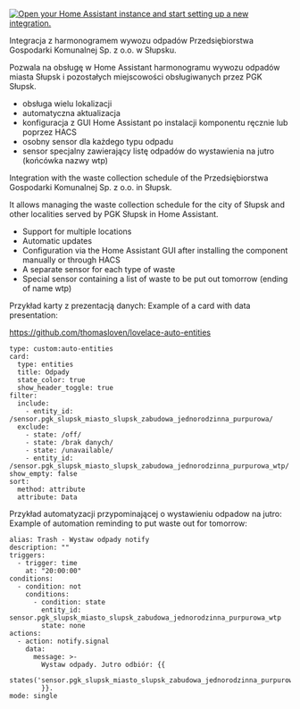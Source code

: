 [![Open your Home Assistant instance and start setting up a new integration.](https://my.home-assistant.io/badges/config_flow_start.svg)](https://my.home-assistant.io/redirect/config_flow_start/?domain=pgk_slupsk)


Integracja z harmonogramem wywozu odpadów Przedsiębiorstwa Gospodarki Komunalnej Sp. z o.o. w Słupsku.

Pozwala na obsługę w Home Assistant harmonogramu wywozu odpadów miasta Słupsk i pozostałych miejscowości obsługiwanych przez PGK Słupsk.

- obsługa wielu lokalizacji
- automatyczna aktualizacja
- konfiguracja z GUI Home Assistant po instalacji komponentu ręcznie lub poprzez HACS
- osobny sensor dla każdego typu odpadu
- sensor specjalny zawierający listę odpadów do wystawienia na jutro (końcówka nazwy wtp)

Integration with the waste collection schedule of the Przedsiębiorstwa Gospodarki Komunalnej Sp. z o.o. in Słupsk.

It allows managing the waste collection schedule for the city of Słupsk and other localities served by PGK Słupsk in Home Assistant.

- Support for multiple locations
- Automatic updates
- Configuration via the Home Assistant GUI after installing the component manually or through HACS
- A separate sensor for each type of waste
- Special sensor containing a list of waste to be put out tomorrow (ending of name wtp)

Przykład karty z prezentacją danych:
Example of a card with data presentation:

https://github.com/thomasloven/lovelace-auto-entities

```
type: custom:auto-entities
card:
  type: entities
  title: Odpady
  state_color: true
  show_header_toggle: true
filter:
  include:
    - entity_id: /sensor.pgk_slupsk_miasto_slupsk_zabudowa_jednorodzinna_purpurowa/
  exclude:
    - state: /off/
    - state: /brak danych/
    - state: /unavailable/
    - entity_id: /sensor.pgk_slupsk_miasto_slupsk_zabudowa_jednorodzinna_purpurowa_wtp/
show_empty: false
sort:
  method: attribute
  attribute: Data
```
Przykład automatyzacji przypominającej o wystawieniu odpadow na jutro:
Example of automation reminding to put waste out for tomorrow:
```
alias: Trash - Wystaw odpady notify
description: ""
triggers:
  - trigger: time
    at: "20:00:00"
conditions:
  - condition: not
    conditions:
      - condition: state
        entity_id: sensor.pgk_slupsk_miasto_slupsk_zabudowa_jednorodzinna_purpurowa_wtp
        state: none
actions:
  - action: notify.signal
    data:
      message: >-
        Wystaw odpady. Jutro odbiór: {{
        states('sensor.pgk_slupsk_miasto_slupsk_zabudowa_jednorodzinna_purpurowa_wtp')|lower
        }}.
mode: single
```
